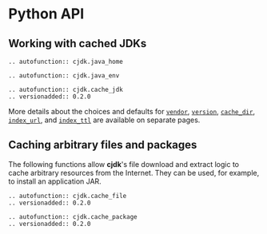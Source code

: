 <!--
This file is part of cjdk.
Copyright 2022 Board of Regents of the University of Wisconsin System
SPDX-License-Identifier: MIT
--->

# Python API

## Working with cached JDKs

```{eval-rst}
.. autofunction:: cjdk.java_home
```

```{eval-rst}
.. autofunction:: cjdk.java_env
```

```{eval-rst}
.. autofunction:: cjdk.cache_jdk
.. versionadded:: 0.2.0
```

More details about the choices and defaults for [`vendor`](./vendors.md),
[`version`](./versions.md), [`cache_dir`](./cachedir.md),
[`index_url`](./jdk-index.md), and [`index_ttl`](./jdk-index.md) are available
on separate pages.

## Caching arbitrary files and packages

The following functions allow **cjdk**'s file download and extract logic to
cache arbitrary resources from the Internet. They can be used, for example, to
install an application JAR.

```{eval-rst}
.. autofunction:: cjdk.cache_file
.. versionadded:: 0.2.0
```

```{eval-rst}
.. autofunction:: cjdk.cache_package
.. versionadded:: 0.2.0
```
